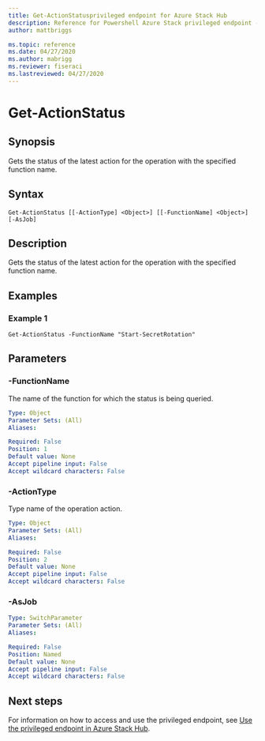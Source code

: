 ```yaml
---
title: Get-ActionStatusprivileged endpoint for Azure Stack Hub
description: Reference for Powershell Azure Stack privileged endpoint - Get-ActionStatus
author: mattbriggs

ms.topic: reference
ms.date: 04/27/2020
ms.author: mabrigg
ms.reviewer: fiseraci
ms.lastreviewed: 04/27/2020
---
```


# Get-ActionStatus

## Synopsis
Gets the status of the latest action for the operation with the specified function name.

## Syntax

```
Get-ActionStatus [[-ActionType] <Object>] [[-FunctionName] <Object>] [-AsJob]
```

## Description
Gets the status of the latest action for the operation with the specified function name.

## Examples

### Example 1
```
Get-ActionStatus -FunctionName "Start-SecretRotation"
```

## Parameters

### -FunctionName
The name of the function for which the status is being queried.

```yaml
Type: Object
Parameter Sets: (All)
Aliases:

Required: False
Position: 1
Default value: None
Accept pipeline input: False
Accept wildcard characters: False
```

### -ActionType
Type name of the operation action.

```yaml
Type: Object
Parameter Sets: (All)
Aliases:

Required: False
Position: 2
Default value: None
Accept pipeline input: False
Accept wildcard characters: False
```

### -AsJob


```yaml
Type: SwitchParameter
Parameter Sets: (All)
Aliases:

Required: False
Position: Named
Default value: None
Accept pipeline input: False
Accept wildcard characters: False
```

## Next steps

For information on how to access and use the privileged endpoint, see [Use the privileged endpoint in Azure Stack Hub](https://docs.microsoft.com/azure-stack/operator/azure-stack-monitor-update).
